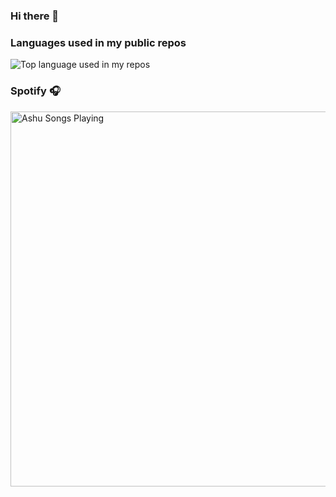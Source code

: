 ### Hi there 👋

<!--
**ashutoshkailkhura/ashutoshkailkhura** is a ✨ _special_ ✨ repository because its `README.md` (this file) appears on your GitHub profile.

Here are some ideas to get you started:

- 🔭 I’m currently working on ...
- 🌱 I’m currently learning ...
- 👯 I’m looking to collaborate on ...
- 🤔 I’m looking for help with ...
- 💬 Ask me about ...
- 📫 How to reach me: ...
- 😄 Pronouns: ...
- ⚡ Fun fact: ...
-->

### Languages used in my public repos
<img width="" src="https://github-readme-stats.vercel.app/api/top-langs/?username=ashutoshkailkhura&layout=compact&hide_title=1&card_width=300" alt="Top language used in my repos" />
</div>


### Spotify 🎧
[<img src="https://spotify-now-playing-beta.vercel.app/api/spotify" alt="Ashu Songs Playing" width="600" />](https://open.spotify.com/user/czmnkla0edw53kerkv9w4aq8b)

